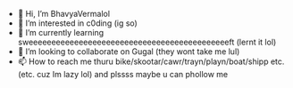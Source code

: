 - 👋 Hi, I’m BhavyaVermalol
- 👀 I’m interested in c0ding (ig so)
- 🌱 I’m currently learning sweeeeeeeeeeeeeeeeeeeeeeeeeeeeeeeeeeeeeeeeeeeeft (lernt it lol)
- 💞️ I’m looking to collaborate on Gugal (they wont take me lul) 
- 📫 How to reach me thuru bike/skootar/cawr/trayn/playn/boat/shipp etc. (etc. cuz Im lazy lol)
and plssss maybe u can phollow me 
<!---
BhavyaVerma123/BhavyaVerma123 is a ✨ special ✨ repository because its `README.md` (this file) appears on your GitHub profile.
You can click the Preview link to take a look at your changes.
--->
